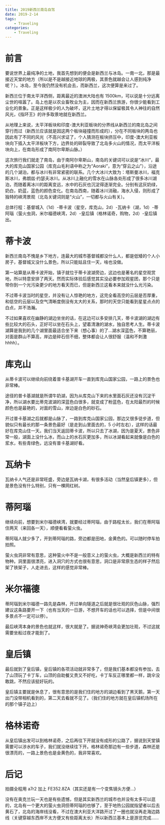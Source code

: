 ```yaml
---
title: 2019新西兰南岛自驾
date: 2019-2-14
tags:
    - Traveling
categories:
    - Traveling
---
```


# 前言

要说世界上最纯净的土地，我首先想到的便会是新西兰与冰岛。一南一北，那是最接近天堂的地方（所以是不是越接近地球的两极，其景色就越会让人感到纯净呢？）。冰岛，至今我仍然没有机会去，而新西兰，这次便算是来过了。

新西兰位于南太平洋西侧，距离最近的澳洲大陆也有 1500km，可以说是十分远离尘世的喧嚣了。岛上也是以农业畜牧业为主，因而在新西兰旅游，你很少能看到工业化的景象。正是这样极少的人为破坏，这片土地才得以保留极其令人神往的自然风光，《指环王》的许多取景地就在新西兰。

从地理上来说，太平洋板块和印度-澳大利亚板块的分界线从新西兰的南北岛之间穿行而过（新西兰应该就是因这两个板块碰撞而形成的），分在不同板块的两岛也因此有了不同的风光（不高兴求证了，个人猜测在板块挤压中，印度-澳大利亚板块向下插入太平洋板块下方，边界处的碎裂导致了北岛多火山的情况，而太平洋板块向上，在南岛形成了南阿尔卑斯山脉。）

这次旅行我们就走了南岛，由于南阿尔卑斯山，南岛的关键词可以说是“冰川”，最大的库克山国家公园（库克山毛利语中称之为“Aoraki”，意为“穿云之山”），沿途的几个湖泊，都与冰川有非常紧密的联系。几个大冰川大致为：塔斯曼冰川，福克斯冰川，弗朗兹·约瑟夫冰川。从冰川上融化的雪水在山脉各处形成了很多冰川湖泊，而随着离冰川的距离变远，水中的石灰也沉淀得逐渐完全。分别有这灰奶绿，奶白，奶蓝，蓝色的颜色变化。在南岛西南，随着冰川消融，海水入侵，则形成了独特的峡湾景观（北岛关键词则是“火山”，一切都与火山有关）。

总体行程：基督城入（1d）-蒂卡波（星空，库克山，2d）-瓦纳卡（湖，1d）-蒂阿瑙（萤火虫洞，米尔福德峡湾，2d）-皇后镇（格林诺奇，购物，2d）-皇后镇出。

# 蒂卡波

新西兰南岛不愧是乡下地方，连最大的城市基督城都没什么人，都是低矮的个人小房子，基督城又没什么景色，所以只能姑且住一天，啥也没做。

第一站算是从蒂卡波开始，镇子就位于蒂卡波湖旁边，这边也是著名的星空观赏地，所以特意安排了两天。然而实际体验后感觉其实没必要参加观星团，那个只是带你到一个光污染更少的地方看天而已，但是新西兰这看本来就没什么光污染。

不过蒂卡波当时的星空，并没有让人惊艳的地方，这完全看高空的云层是否厚重，和低空的云层以及空气清晰度倒没有太大的关系，那时的天空只能看到星星点点的白点，并不浩瀚。

不过如果喜欢在幽静的湖边坐坐的话，在这边可以多安排几天，蒂卡波湖的湖边有些比较大的石头，正好可以坐在石头上，望着清澈的湖水，独自思考人生。蒂卡波湖算是我到的几个湖里面最适合坐下来（想心事）的了...湖水深蓝色，不算艳丽，对面是群山不算高，岸边是碎石但不细，整体都会让人很舒服（温和不刺激 hhhh）。

# 库克山

从蒂卡波可以继续向前绕着普卡基湖开车一直到库克山国家公园，一路上的景色也非常棒。

途径的普卡基湖就是所谓牛奶湖，因为从库克山下来的水里面石灰还没有沉淀干净，所以湖水要比蒂克波湖的深蓝色白很多，就变成了粉蓝色，在太阳最烈的时候颜色也是最艳的，对面的雪山，岸边是白色的砂石。

开过普卡基湖之后就都是山脉了，一路到库克山国家公园，那边又很多徒步道，但貌似只有最长的那一条景色最好（是走到山里面去的，5 小时左右），这样的话最好在库克山住一天。我们当天返回蒂卡波，所以只去了冰湖，因为是夏天，景色非常一般，湖面上没什么冰，而山上的水石灰更加多，所以冰湖看起来就像是白色的浆水，有些青绿色，远没有普卡基湖好看。

# 瓦纳卡

瓦纳卡人气还是非常旺盛，旁边是瓦纳卡湖，有很多活动（当然皇后镇更多），但是景色没有什么特别，只有一棵网红树。

# 蒂阿瑙

继续向前，想要到米尔福德峡湾，就要经过蒂阿瑙，由于路程太长，我们在蒂阿瑙住两天（来回各一天），顺便看看萤火虫。

蒂阿瑙人就少多了，开到蒂阿瑙的路，旁边都是田地，金黄色的。可以随时停车拍拍照。

萤火虫洞非常有意思，这种萤火中不是一般意义上的萤火虫，大概是新西兰的特有物种。洞里面很漂亮，进入洞穴的方式也很有意思，洞口是非常原生态的样子然后架了铁架子，人走进去，这样的感觉非常棒。

# 米尔福德

蒂阿瑙到米尔福德一路先是森林，开过单向隧道之后就是很壮观的灰色山脉，强烈建议这条路要开一下（也有当天的一日游，不想开车的话也可以选择，但是中间很多景点不一定可以停）。

最后峡湾本身的景色也就这样，很大就是了。据说神奇峡湾会更加壮观，不过这就需要坐船过夜才能到了。

# 皇后镇

最后就到了皇后镇，皇后镇的各项活动就非常多了，但是我们基本都没有参加，去了山顶玩了卡丁车，山顶的自助餐又贵又不好吃，卡丁车反正哪里都一样，跳伞没敢跳，不然应该挺好玩的。

皇后镇主要就是休息了，很有意思的是我们住的地方的湖边看到了黑天鹅，第一天出门没带相机看到的，第二天去看就不见了。（我们住的地方就在皇后镇机场所在的那个镇子边上）

# 格林诺奇

从皇后镇出发可以到格林诺奇，之后再往下开就没有成形的公路了，据说到天堂镇需要可以涉水的车子，我们就没继续往下开。格林诺奇那边有一些步道，森林还是很漂亮的，一路上景色也是金黄色的，我非常喜欢。

# 后记

拍摄全程用 a7r2 加上 FE352.8ZA（其实还是有一个变焦镜头方便...）

没有在奥克兰玩一天也是有些遗憾，但是其实新西兰的城市也并没有太多可以逛的，北岛有一个更大的萤火虫洞但蒂阿瑙的也够了，至于地热公园就指望者以后去黄石了，北岛的海岸线没看，不过在澳大利亚大洋路开过了一圈也就没再走海边路线（关键穿越东西岸不太方便又有些距离太长）所以新西兰基本上是游览完成......
